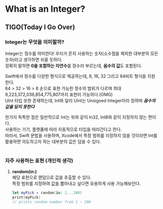 # What is an Integer?
## TIGO(Today I Go Over)
### Integer는 무엇을 의미할까?

Integer는 정수를 의미한다! 우리가 흔히 사용하는 숫자(소수점을 제외한 대부분의 모든 숫자)라고 생각하면 쉬울 듯하다.<br/>
정확히 말하면 **0을 포함하는 자연수**를 정수라 부르는데, **음수의 값**도 포함된다.<br/>

Swift에서 정수를 다양한 형식으로 제공하는데, 8, 16, 32 그리고 64비트 형식을 지원한다.<br/>
64 > 32 > 16 > 8 순으로 표현 가능한 정수의 범위가 다르며 최대 9,223,372,036,854,775,807까지 표현이 가능하다.(OMG)<br/> UInt 타입 또한 존재하는데, Int와 달리 UInt는 Unsigned Integer이라 칭하며 ***음수의 값을 담지 못한다***

한가지 독특한 점은 일반적으로 Int는 위와 같이 In32, Int8와 같이 지정하지 않는 편이다.<br/>
사용하는 기기, 플랫폼에 따라 자동적으로 타입을 따라간다고 한다.<br/>
따라서, Swift 문법을 사용하며, Xcode에서 특정 범위를 지정하지 않을 것이라면 Int를 활용하면 의도하고자 하는 대부분의 값은 담을 수 있다. <br/><br/>

### 자주 사용하는 표현 (개인적 생각)
1. **random(in:)**<br/>
해당 표현으로 랜덤으로 값을 추출할 수 있다.<br/>
특정 범위를 지정하여 값을 뽑아내고 싶다면 유용하게 사용 가능해보인다.

    ```swift
    let myPick = random(in: 1...100)
    print(myPick)
    // prints random number from 1 ~ 100
    ```
